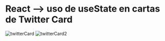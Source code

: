 # React --> uso de useState en cartas de Twitter Card



![twitterCard](https://github.com/code-mochi/tarjeta-twitter/assets/133751928/5a4a3a39-6a71-4683-864d-bb14c425c590)
![twitterCard2](https://github.com/code-mochi/tarjeta-twitter/assets/133751928/a1ab2122-b7f6-432b-85e5-811b33dc9bb6)

